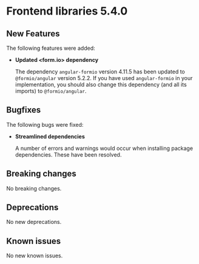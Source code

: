 # Frontend libraries 5.4.0

## New Features

The following features were added:

* **Updated <form.io> dependency**

  The dependency `angular-formio` version 4.11.5 has been updated to `@formio/angular` version 5.2.2. If you have used
  `angular-formio` in your implementation, you should also change this dependency (and all its imports) to
  `@formio/angular`.

## Bugfixes

The following bugs were fixed:

* **Streamlined dependencies**

  A number of errors and warnings would occur when installing package dependencies. These have been
  resolved.

## Breaking changes

No breaking changes.

## Deprecations

No new deprecations.

## Known issues

No new known issues.
